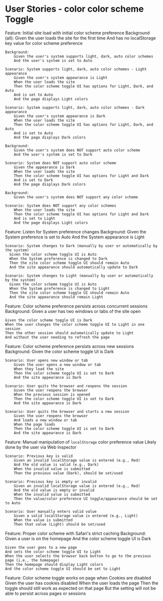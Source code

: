 # User Stories - color color scheme Toggle

Feature: Initial site load with initial color scheme preference
    Background (all):
        Given the user loads the site for the first time
        And has no localStorage key value for color scheme preference

    Background:
        Given the user's system supports light, dark, auto color schemes
        And the user's system is set to Auto

    Scenario: System supports light, dark, auto color schemes - Light appearance
        Given the user's system appearance is Light
        When the user loads the site
        Then the color scheme toggle UI has options for Light, Dark, and Auto
        And is set to Auto
        And the page displays Light colors

    Scenario: System supports light, dark, auto color schemes - Dark appearance
        Given the user's system appearance is Dark
        When the user loads the site
        Then the color scheme toggle UI has options for Light, Dark, and Auto
        And is set to Auto
        And the page displays Dark colors

    Background:
        Given the user's system does NOT support auto color scheme
        And the user's system is set to Dark

    Scenario: System does NOT support auto color scheme
        Given the appearance is Dark
        When the user loads the site
        Then the color scheme toggle UI has options for Light and Dark
        And is set to Dark
        And the page displays Dark colors

    Background:
        Given the user's system does NOT support any color scheme

    Scenario: System does NOT support any color schemes
        When the user loads the site
        Then the color scheme toggle UI has options for Light and Dark
        And is set to Light
        And the page displays Light colors


Feature: Listen for System preference changes
    Background:
      Given the System preference is set to Auto
      And the System appearance is Light

    Scenario: System changes to Dark (manually by user or automatically by the system)
      Given the color scheme toggle UI is Auto
      When the System preference is changed to Dark
      Then the site color scheme toggle UI should remain Auto
      And the site appearance should automatically update to Dark

    Scenario: System changes to Light (manually by user or automatically by the system)
      Given the color scheme toggle UI is Auto
      When the System preference is changed to Light
      Then the site color scheme toggle UI should remain Auto
      And the site appearance should remain Light


Feature: Color scheme preference persists across concurrent sessions
    Background:
        Given a user has two windows or tabs of the site open

    Given the color scheme toggle UI is Dark
    When the user changes the color scheme toggle UI to Light in one session
    Then the other session should automatically update to Light
    And without the user needing to refresh the page

Feature: Color scheme preference persists across new sessions
    Background:
        Given the color scheme toggle UI is Dark

    Scenario: User opens new window or tab
        Given the user opens a new window or tab
        When they load the site
        Then the color scheme toggle UI is set to Dark
        And the site appearance is Dark

    Scenario: User quits the browser and reopens the session
        Given the user reopens the browser
        When the previous session is opened
        Then the color scheme toggle UI is set to Dark
        And the site appearance is Dark

    Scenario: User quits the browser and starts a new session
        Given the user reopens the browser
        And loads a new window or tab
        When the page loads
        Then the color scheme toggle UI is set to Dark
        And the site appearance is Dark


Feature: Manual manipulation of `localStorage` color preference value
    Likely done by the user via Web Inspector

    Scenario: Previous key is valid
        Given an invalid localStorage value is entered (e.g., Red)
        And the old value is valid (e.g., Dark)
        When the invalid value is submitted
        Then the previous value (Dark), should be set/used

    Scenario: Previous key is empty or invalid
        Given an invalid localStorage value is entered (e.g., Red)
        And the old value is empty or invalid
        When the invalid value is submitted
        Then the value/color preference UI toggle/appearance should be set to Auto

    Scenario: User manually enters valid value
        Given a valid localStorage value is entered (e.g., Light)
        When the value is submitted
        Then that value (Light) should be set/used


Feature: Proper color scheme with Safari's strict caching
    Background:
        Given a user is on the homepage
        And the color scheme toggle UI is Dark

    Given the user goes to a new page
    And sets the color scheme toggle UI to Light
    When the user selects the browser back button to go to the previous page (i.e., the homepage)
    Then the homepage should display Light colors
    And the color scheme toggle UI should be set to Light


Feature: Color scheme toggle works on page when Cookies are disabled
    Given the user has cookies disabled
    When the user loads the page
    Then the toggle should still work as expected on that page
    But the setting will not be able to persist across pages or sessions
